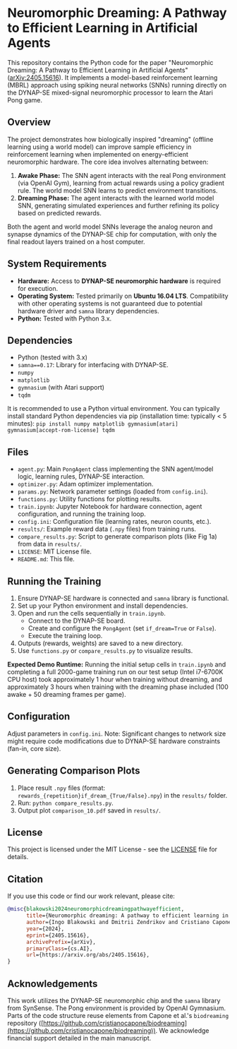 # Neuromorphic Dreaming: A Pathway to Efficient Learning in Artificial Agents

This repository contains the Python code for the paper "Neuromorphic Dreaming: A Pathway to Efficient Learning in Artificial Agents" ([arXiv:2405.15616](https://arxiv.org/abs/2405.15616)). It implements a model-based reinforcement learning (MBRL) approach using spiking neural networks (SNNs) running directly on the DYNAP-SE mixed-signal neuromorphic processor to learn the Atari Pong game.

## Overview

The project demonstrates how biologically inspired "dreaming" (offline learning using a world model) can improve sample efficiency in reinforcement learning when implemented on energy-efficient neuromorphic hardware. The core idea involves alternating between:

1.  **Awake Phase:** The SNN agent interacts with the real Pong environment (via OpenAI Gym), learning from actual rewards using a policy gradient rule. The world model SNN learns to predict environment transitions.
2.  **Dreaming Phase:** The agent interacts with the learned world model SNN, generating simulated experiences and further refining its policy based on predicted rewards.

Both the agent and world model SNNs leverage the analog neuron and synapse dynamics of the DYNAP-SE chip for computation, with only the final readout layers trained on a host computer.

## System Requirements

*   **Hardware:** Access to **DYNAP-SE neuromorphic hardware** is required for execution.
*   **Operating System:** Tested primarily on **Ubuntu 16.04 LTS**. Compatibility with other operating systems is not guaranteed due to potential hardware driver and `samna` library dependencies.
*   **Python:** Tested with Python 3.x.

## Dependencies

*   Python (tested with 3.x)
*   `samna==0.17`: Library for interfacing with DYNAP-SE.
*   `numpy`
*   `matplotlib`
*   `gymnasium` (with Atari support)
*   `tqdm`

It is recommended to use a Python virtual environment. You can typically install standard Python dependencies via pip (installation time: typically < 5 minutes):
`pip install numpy matplotlib gymnasium[atari] gymnasium[accept-rom-license] tqdm`

## Files

*   `agent.py`: Main `PongAgent` class implementing the SNN agent/model logic, learning rules, DYNAP-SE interaction.
*   `optimizer.py`: Adam optimizer implementation.
*   `params.py`: Network parameter settings (loaded from `config.ini`).
*   `functions.py`: Utility functions for plotting results.
*   `train.ipynb`: Jupyter Notebook for hardware connection, agent configuration, and running the training loop.
*   `config.ini`: Configuration file (learning rates, neuron counts, etc.).
*   `results/`: Example reward data (`.npy` files) from training runs.
*   `compare_results.py`: Script to generate comparison plots (like Fig 1a) from data in `results/`.
*   `LICENSE`: MIT License file.
*   `README.md`: This file.

## Running the Training

1.  Ensure DYNAP-SE hardware is connected and `samna` library is functional.
2.  Set up your Python environment and install dependencies.
3.  Open and run the cells sequentially in `train.ipynb`.
    *   Connect to the DYNAP-SE board.
    *   Create and configure the `PongAgent` (set `if_dream=True` or `False`).
    *   Execute the training loop.
4.  Outputs (rewards, weights) are saved to a new directory.
5.  Use `functions.py` or `compare_results.py` to visualize results.

**Expected Demo Runtime:** Running the initial setup cells in `train.ipynb` and completing a full 2000-game training run on our test setup (Intel i7-6700K CPU host) took approximately 1 hour when training without dreaming, and approximately 3 hours when training with the dreaming phase included (100 awake + 50 dreaming frames per game).

## Configuration

Adjust parameters in `config.ini`. Note: Significant changes to network size might require code modifications due to DYNAP-SE hardware constraints (fan-in, core size).

## Generating Comparison Plots

1.  Place result `.npy` files (format: `rewards_{repetition}if_dream_{True/False}.npy`) in the `results/` folder.
2.  Run: `python compare_results.py`.
3.  Output plot `comparison_10.pdf` saved in `results/`.

## License

This project is licensed under the MIT License - see the [LICENSE](LICENSE) file for details.

## Citation

If you use this code or find our work relevant, please cite:

```bibtex
@misc{blakowski2024neuromorphicdreamingpathwayefficient,
      title={Neuromorphic dreaming: A pathway to efficient learning in artificial agents}, 
      author={Ingo Blakowski and Dmitrii Zendrikov and Cristiano Capone and Giacomo Indiveri},
      year={2024},
      eprint={2405.15616},
      archivePrefix={arXiv},
      primaryClass={cs.AI},
      url={https://arxiv.org/abs/2405.15616}, 
}
```

## Acknowledgements

This work utilizes the DYNAP-SE neuromorphic chip and the `samna` library from SynSense. The Pong environment is provided by OpenAI Gymnasium. Parts of the code structure reuse elements from Capone et al.'s `biodreaming` repository ([https://github.com/cristianocapone/biodreaming](https://github.com/cristianocapone/biodreaming)). We acknowledge financial support detailed in the main manuscript.